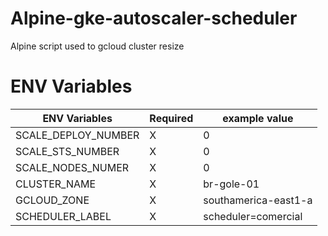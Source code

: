 
Alpine-gke-autoscaler-scheduler
===============================

Alpine script used to gcloud cluster resize

# ENV Variables

| ENV Variables | Required | example value |
|---|---|---|
| SCALE_DEPLOY_NUMBER  | X | 0 |
| SCALE_STS_NUMBER  | X | 0 |
| SCALE_NODES_NUMER  | X | 0 |
| CLUSTER_NAME | X | br-gole-01 |
| GCLOUD_ZONE  | X | southamerica-east1-a |
| SCHEDULER_LABEL | X | scheduler=comercial |
